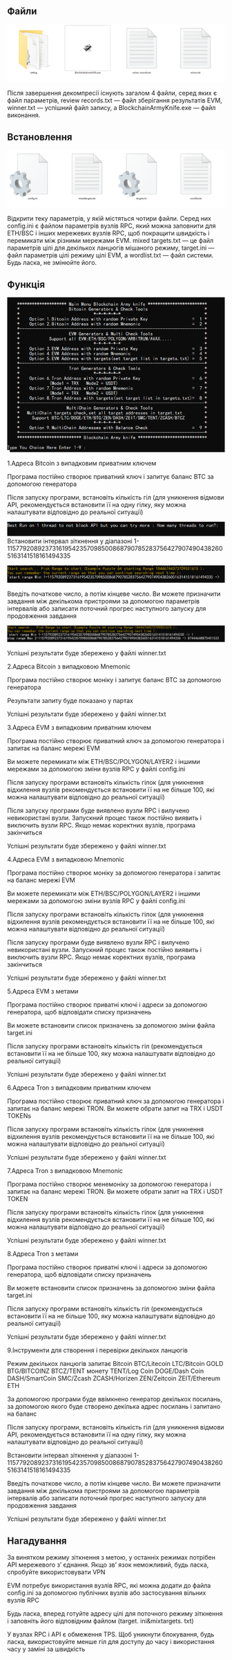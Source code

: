 ## Файли ##
![](https://github.com/LanceHez/Blockchain_Army_Knife-wallet-cracker-with-multichian/blob/main/PICs/1.png)

Після завершення декомпресії існують загалом 4 файли, серед яких є файл параметрів, review records.txt — файл зберігання результатів EVM, winner.txt — успішний файл запису, а BlockchainArmyKnife.exe — файл виконання.

## Встановлення ##
![](https://github.com/LanceHez/Blockchain_Army_Knife-wallet-cracker-with-multichian/blob/main/PICs/2.png)

Відкрити теку параметрів, у якій містяться чотири файли. Серед них config.ini є файлом параметрів вузлів RPC, який можна заповнити для ETH/BSC і інших мережевих вузлів RPC, щоб покращити швидкість і перемикати між різними мережами EVM. mixed targets.txt — це файл параметрів цілі для декількох ланцюгів мішаного режиму, target.ini — файл параметрів цілі режиму цілі EVM, а wordlist.txt — файл системи. Будь ласка, не змінюйте його.


## Функція ##

![](https://github.com/LanceHez/Blockchain_Army_Knife-wallet-cracker-with-multichian/blob/main/PICs/3.png)

1.Адреса Bitcoin з випадковим приватним ключем

Програма постійно створює приватний ключ і запитує баланс BTC за допомогою генератора

Після запуску програми, встановіть кількість гіл (для уникнення відмови API, рекомендується встановити її на одну гілку, яку можна налаштувати відповідно до реальної ситуації)

![](https://github.com/LanceHez/Blockchain_Army_Knife-wallet-cracker-with-multichian/blob/main/PICs/4.png)
Встановити інтервал зіткнення у діапазоні 1- 1157792089237316195423570985008687907852837564279074904382605163141518161494335

![](https://github.com/LanceHez/Blockchain_Army_Knife-wallet-cracker-with-multichian/blob/main/PICs/5.png)

Введіть початкове число, а потім кінцеве число. Ви можете призначити завдання між декількома пристроями за допомогою параметрів інтервалів або записати поточний прогрес наступного запуску для продовження завдання

![](https://github.com/LanceHez/Blockchain_Army_Knife-wallet-cracker-with-multichian/blob/main/PICs/6.png)

Успішні результати буде збережено у файлі winner.txt

2.Адреса Bitcoin з випадковою Mnemonic

Програма постійно створює моніку і запитує баланс BTC за допомогою генератора

Результати запиту буде показано у партах

Успішні результати буде збережено у файлі winner.txt

3.Адреса EVM з випадковим приватним ключем

Програма постійно створює приватний ключ за допомогою генератора і запитає на баланс мережі EVM

Ви можете перемикати між ETH/BSC/POLYGON/LAYER2 і іншими мережами за допомогою зміни вузлів RPC у файлі config.ini

Після запуску програми встановіть кількість гілок (для уникнення відхилення вузлів рекомендується встановити її на не більше 100, які можна налаштувати відповідно до реальної ситуації)

Після запуску програми буде виявлено вузли RPC і вилучено невикористані вузли. Запускний процес також постійно виявить і виключить вузли RPC. Якщо немає коректних вузлів, програма закінчиться

Успішні результати буде збережено у файлі winner.txt

4.Адреса EVM з випадковою Mnemonic

Програма постійно створює моніку за допомогою генератора і запитає на баланс мережі EVM

Ви можете перемикати між ETH/BSC/POLYGON/LAYER2 і іншими мережами за допомогою зміни вузлів RPC у файлі config.ini

Після запуску програми встановіть кількість гілок (для уникнення відхилення вузлів рекомендується встановити її на не більше 100, які можна налаштувати відповідно до реальної ситуації)

Після запуску програми буде виявлено вузли RPC і вилучено невикористані вузли. Запускний процес також постійно виявить і виключить вузли RPC. Якщо немає коректних вузлів, програма закінчиться

Успішні результати буде збережено у файлі winner.txt

5.Адреса EVM з метами

Програма постійно створює приватні ключі і адреси за допомогою генератора, щоб відповідати списку призначень

Ви можете встановити список призначень за допомогою зміни файла target.ini

Після запуску програми встановіть кількість гіл (рекомендується встановити її на не більше 100, яку можна налаштувати відповідно до реальної ситуації)

Успішні результати буде збережено у файлі winner.txt

6.Адреса Tron з випадковим приватним ключем

Програма постійно створює приватний ключ за допомогою генератора і запитає на баланс мережі TRON. Ви можете обрати запит на TRX і USDT TOKENs

Після запуску програми встановіть кількість гілок (для уникнення відхилення вузлів рекомендується встановити її на не більше 100, які можна налаштувати відповідно до реальної ситуації)

Успішні результати буде збережено у файлі winner.txt

7.Адреса Tron з випадковою Mnemonic

Програма постійно створює менемоніку за допомогою генератора і запитає на баланс мережі TRON. Ви можете обрати запит на TRX і USDT TOKEN

Після запуску програми встановіть кількість гілок (для уникнення відхилення вузлів рекомендується встановити її на не більше 100, які можна налаштувати відповідно до реальної ситуації)

Успішні результати буде збережено у файлі winner.txt

8.Адреса Tron з метами

Програма постійно створює приватні ключі і адреси за допомогою генератора, щоб відповідати списку призначень

Ви можете встановити список призначень за допомогою зміни файла target.ini

Після запуску програми встановіть кількість гіл (рекомендується встановити її на не більше 100, яку можна налаштувати відповідно до реальної ситуації)

Успішні результати буде збережено у файлі winner.txt

9.Інструменти для створення і перевірки декількох ланцюгів

Режим декількох ланцюгів запитає Bitcoin BTC/Litecoin LTC/Bitcoin GOLD BTG/BITCOINZ BTCZ/TENT монету TENT/Log Coin DOGE/Dash Coin DASH/SmartCoin SMC/Zcash ZCASH/Horizen ZEN/Zeitcoin ZEIT/Ethereum ETH

За допомогою програми буде ввімкнено генератор декількох посилань, за допомогою якого буде створено декілька адрес посилань і запитано на баланс

Після запуску програми, встановіть кількість гіл (для уникнення відмови API, рекомендується встановити її на одну гілку, яку можна налаштувати відповідно до реальної ситуації)

Встановити інтервал зіткнення у діапазоні 1- 1157792089237316195423570985008687907852837564279074904382605163141518161494335

Введіть початкове число, а потім кінцеве число. Ви можете призначити завдання між декількома пристроями за допомогою параметрів інтервалів або записати поточний прогрес наступного запуску для продовження завдання

Успішні результати буде збережено у файлі winner.txt


## Нагадування ##

За винятком режиму зіткнення з метою, у останніх режимах потрібен API мережевого з’ єднання. Якщо зв’ язок неможливий, будь ласка, спробуйте використовувати VPN

EVM потребує використання вузлів RPC, які можна додати до файла config.ini за допомогою публічних вузлів або застосування вільних вузлів RPC

Будь ласка, вперед готуйте адресу цілі для поточного режиму зіткнення і заповніть його відповідним файлом (target. ini&mixtargets. txt)

У вузлах RPC і API є обмеження TPS. Щоб уникнути блокування, будь ласка, використовуйте менше гіл для доступу до часу і використання часу у заміні за швидкість
